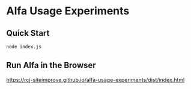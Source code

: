 # Alfa Usage Experiments

## Quick Start

```sh
node index.js
```

## Run Alfa in the Browser
https://rcj-siteimprove.github.io/alfa-usage-experiments/dist/index.html
